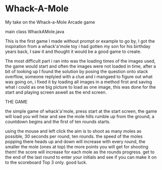# Whack-A-Mole
My take on the Whack-a-Mole Arcade game

main class WhackAMole.java

This is the first game I made without prompt or example to go by, I got the inspiration from a whack'a'mole toy i had gotten my son for his birthday years back,
I saw it and thought it would be a good game to create.

The most difficult part i ran into was the loading times of the images used, the game would start and often the images were not loaded in time, 
after a bit of looking up I found the solution by posing the question onto stack overflow, someone replyied with a clue and i mangaed to figure out what was going on,
i fixed it by loading all images in a method first and saving what i could as one big picture to load as one image, this was done for the start and playing screen aswell
as the end screen.


THE GAME

the simple game of whack'a'mole, press start at the start screen, the game will load you will hear and see the mole hills rumble up from the ground,
a countdown begins and the first of ten rounds starts.

using the mouse and left click the aim is to shoot as many moles as possible, 30 seconds per round, ten rounds.  the speed of the moles popping there heads up
and down will increase with every round, the smaller the mole (ones at top) the more points you will get for shooting them! the score will increase for each mole 
as the rounds progress. get to the end of the last round to enter your initials and see if you can make it on to the scoreboard Top 3 only.  good luck.
